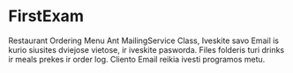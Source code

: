 # FirstExam
Restaurant Ordering Menu
Ant MailingService Class, Iveskite savo Email is kurio siusites dviejose vietose, ir iveskite pasworda.
Files folderis turi drinks ir meals prekes ir order log.
Cliento Email reikia ivesti programos metu.
